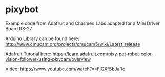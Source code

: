# pixybot
Example code from Adafruit and Charmed Labs adapted for a Mini Driver Board RS-27

Arduino Library can be found here:
http://www.cmucam.org/projects/cmucam5/wiki/Latest_release

Adafruit Tutorial here:
https://learn.adafruit.com/pixy-pet-robot-color-vision-follower-using-pixycam/overview

Video:
https://www.youtube.com/watch?v=FjGXfSbJaRc

